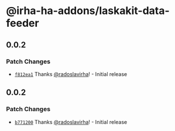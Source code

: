 # @irha-ha-addons/laskakit-data-feeder

## 0.0.2

### Patch Changes

- [`f812ea1`](https://github.com/radoslavirha/ha-addons/commit/f812ea1aecb423b573a2626d7c98628496ba88bc) Thanks [@radoslavirha](https://github.com/radoslavirha)! - Initial release

## 0.0.2

### Patch Changes

- [`b771200`](https://github.com/radoslavirha/ha-addons/commit/b771200f366bfdcdddabd85830bb43af71667354) Thanks [@radoslavirha](https://github.com/radoslavirha)! - Initial release
